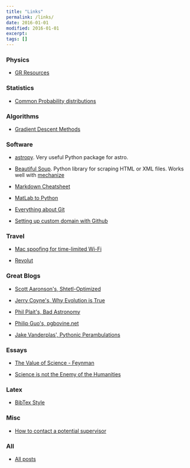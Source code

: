 ```yaml
---
title: "Links"
permalink: /links/
date: 2016-01-01
modified: 2016-01-01
excerpt:
tags: []
---
```


### Physics
 
* [GR Resources](http://tomkimpson.com/GRResources/)


### Statistics

* [Common Probability distributions](http://blog.cloudera.com/blog/2015/12/common-probability-distributions)


### Algorithms

* [Gradient Descent Methods](http://ruder.io/optimizing-gradient-descent/)


### Software

* [astropy](http://www.astropy.org). Very useful Python package for astro.

* [Beautiful Soup](https://www.crummy.com/software/BeautifulSoup/). Python library for scraping HTML or XML files. Works well with [mechanize](http://wwwsearch.sourceforge.net/mechanize/)

* [Markdown Cheatsheet](https://github.com/adam-p/markdown-here/wiki/Markdown-Cheatsheet)

* [MatLab to Python](http://mathesaurus.sourceforge.net/matlab-python-xref.pdf)

* [Everything about Git](https://kbroman.org/github_tutorial/)

* [Setting up custom domain with Github](https://medium.com/@supriyakankure/how-to-add-a-custom-domain-to-your-github-page-with-godaddy-84495781143e)


### Travel

* [Mac spoofing for time-limited Wi-Fi](https://github.com/halo/LinkLiar)

* [Revolut](https://revolut.com/)


### Great Blogs

* [Scott Aaronson's, Shtetl-Optimized](http://www.scottaaronson.com/blog/?m=201606)

* [Jerry Coyne's, Why Evolution is True](https://whyevolutionistrue.wordpress.com)

* [Phil Plait's, Bad Astronomy](http://www.slate.com/authors.phil_plait.html)

* [Philip Guo's, pgbovine.net](http://www.pgbovine.net/index.html)

* [Jake Vanderplas', Pythonic Perambulations](https://jakevdp.github.io)


### Essays

* [The Value of Science - Feynman](http://www.wegerscience.com/documents/thevalueofscience_article.pdf)

* [Science is not the Enemy of the Humanities](https://newrepublic.com/article/114127/science-not-enemy-humanities)


### Latex

* [BibTex Style](https://www.reed.edu/cis/help/LaTeX/bibtexstyles.html#natcit)

### Misc

* [How to contact a potential supervisor](https://academia.stackexchange.com/questions/5511/how-to-contact-a-potential-postdoc-advisor)

### All
* [All posts](http://tomkimpson.com/posts/)
